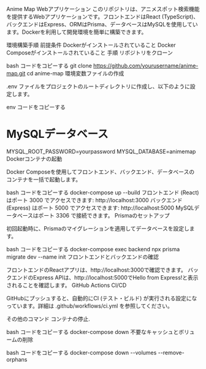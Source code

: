 Anime Map Webアプリケーション
このリポジトリは、アニメスポット検索機能を提供するWebアプリケーションです。フロントエンドはReact (TypeScript)、バックエンドはExpress、ORMはPrisma、データベースはMySQLを使用しています。Dockerを利用して開発環境を簡単に構築できます。

環境構築手順
前提条件
Dockerがインストールされていること
Docker Composeがインストールされていること
手順
リポジトリをクローン

bash
コードをコピーする
git clone https://github.com/yourusername/anime-map.git
cd anime-map
環境変数ファイルの作成

.env ファイルをプロジェクトのルートディレクトリに作成し、以下のように設定します。

env
コードをコピーする
# MySQLデータベース
MYSQL_ROOT_PASSWORD=yourpassword
MYSQL_DATABASE=animemap
Dockerコンテナの起動

Docker Composeを使用してフロントエンド、バックエンド、データベースのコンテナを一括で起動します。

bash
コードをコピーする
docker-compose up --build
フロントエンド (React) はポート 3000 でアクセスできます: http://localhost:3000
バックエンド (Express) はポート 5000 でアクセスできます: http://localhost:5000
MySQLデータベースはポート 3306 で接続できます。
Prismaのセットアップ

初回起動時に、Prismaのマイグレーションを適用してデータベースを設定します。

bash
コードをコピーする
docker-compose exec backend npx prisma migrate dev --name init
フロントエンドとバックエンドの確認

フロントエンドのReactアプリは、http://localhost:3000で確認できます。
バックエンドのExpress APIは、http://localhost:5000でHello from Express!と表示されることを確認します。
GitHub Actions CI/CD

GitHubにプッシュすると、自動的にCI (テスト・ビルド) が実行される設定になっています。詳細は .github/workflows/ci.yml を参照してください。

その他のコマンド
コンテナの停止.

bash
コードをコピーする
docker-compose down
不要なキャッシュとボリュームの削除

bash
コードをコピーする
docker-compose down --volumes --remove-orphans